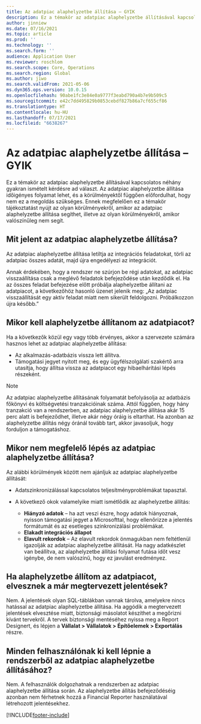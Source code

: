 ```yaml
---
title: Az adatpiac alaphelyzetbe állítása – GYIK
description: Ez a témakör az adatpiac alaphelyzetbe állításával kapcsolatos néhány gyakran ismételt kérdésre ad választ.
author: jinniew
ms.date: 07/16/2021
ms.topic: article
ms.prod: ''
ms.technology: ''
ms.search.form: ''
audience: Application User
ms.reviewer: roschlom
ms.search.scope: Core, Operations
ms.search.region: Global
ms.author: jiwo
ms.search.validFrom: 2021-05-06
ms.dyn365.ops.version: 10.0.15
ms.openlocfilehash: 90abe1fc3e84e0a9777f3eabd790a4b7e9b509c5
ms.sourcegitcommit: e42c7dd495829b0853cebdf827b86a7cf655cf86
ms.translationtype: HT
ms.contentlocale: hu-HU
ms.lasthandoff: 07/17/2021
ms.locfileid: "6638267"
---
```

# <a name="data-mart-resets-faq"></a>Az adatpiac alaphelyzetbe állítása – GYIK

Ez a témakör az adatpiac alaphelyzetbe állításával kapcsolatos néhány gyakran ismételt kérdésre ad választ. Az adatpiac alaphelyzetbe állítása időigényes folyamat lehet, és a körülményektől függően előfordulhat, hogy nem ez a megoldás szükséges. Ennek megfelelően ez a témakör tájékoztatást nyújt az olyan körülményekről, amikor az adatpiac alaphelyzetbe állítása segíthet, illetve az olyan körülményekről, amikor valószínűleg nem segít.

## <a name="what-is-a-data-mart-reset"></a>Mit jelent az adatpiac alaphelyzetbe állítása?

Az adatpiac alaphelyzetbe állítása letiltja az integrációs feladatokat, törli az adatpiac összes adatát, majd újra engedélyezi az integrációt.

Annak érdekében, hogy a rendszer ne szúrjon be régi adatokat, az adatpiac visszaállítása csak a meglévő feladatok befejeződése után kezdődik el. Ha az összes feladat befejezése előtt próbálja alaphelyzetbe állítani az adatpiacot, a következőhöz hasonló üzenet jelenik meg: „Az adatpiac visszaállítását egy aktív feladat miatt nem sikerült feldolgozni. Próbálkozzon újra később.”

## <a name="when-do-i-have-to-do-a-data-mart-reset"></a>Mikor kell alaphelyzetbe állítanom az adatpiacot?

Ha a következők közül egy vagy több érvényes, akkor a szervezete számára hasznos lehet az adatpiac alaphelyzetbe állítása:

- Az alkalmazás-adatbázis vissza lett állítva.
- Támogatási jegyet nyitott meg, és egy ügyfélszolgálati szakértő arra utasítja, hogy állítsa vissza az adatpiacot egy hibaelhárítási lépés részeként.
 
> [!NOTE]
> Az adatpiac alaphelyzetbe állításának folyamatát befolyásolja az adatbázis főkönyvi és költségvetési tranzakcióinak száma. Attól függően, hogy hány tranzakció van a rendszerben, az adatpiac alaphelyzetbe állítása akár 15 perc alatt is befejeződhet, illetve akár négy óráig is eltarthat. Ha azonban az alaphelyzetbe állítás négy óránál tovább tart, akkor javasoljuk, hogy forduljon a támogatáshoz.
 
## <a name="when-is-a-data-mart-reset-inappropriate"></a>Mikor nem megfelelő lépés az adatpiac alaphelyzetbe állítása?

Az alábbi körülmények között nem ajánljuk az adatpiac alaphelyzetbe állítását:

- Adatszinkronizálással kapcsolatos teljesítményproblémákat tapasztal.
- A következő okok valamelyike miatt ismétlődik az alaphelyzetbe állítás:

    - **Hiányzó adatok** – ha azt veszi észre, hogy adatok hiányoznak, nyisson támogatási jegyet a Microsofttal, hogy ellenőrizze a jelentés formátumát és az esetleges szinkronizálási problémákat.
    - **Elakadt integrációs állapot**
    - **Elavult rekordok** – Az elavult rekordok önmagukban nem feltétlenül igazolják az adatpiac alaphelyzetbe állítását. Ha nagy adatkészlet van beállítva, az alaphelyzetbe állítási folyamat futása időt vesz igénybe, de nem valószínű, hogy ez javulást eredményez.

## <a name="if-i-reset-the-data-mart-will-i-lose-reports-that-ive-already-designed"></a>Ha alaphelyzetbe állítom az adatpiacot, elvesznek a már megtervezett jelentések?

Nem. A jelentések olyan SQL-táblákban vannak tárolva, amelyekre nincs hatással az adatpiac alaphelyzetbe állítása. Ha aggódik a megtervezett jelentések elvesztése miatt, biztonsági másolatot készíthet a megőrizni kívánt tervekről. A tervek biztonsági mentéséhez nyissa meg a Report Designert, és lépjen a **Vállalat \> Vállalatok \> Építőelemek \> Exportálás** részre.
 
## <a name="do-all-users-have-to-exit-the-system-before-i-can-reset-the-data-mart"></a>Minden felhasználónak ki kell lépnie a rendszerből az adatpiac alaphelyzetbe állításához?

Nem. A felhasználók dolgozhatnak a rendszerben az adatpiac alaphelyzetbe állítása során. Az alaphelyzetbe állítás befejeződéséig azonban nem férhetnek hozzá a Financial Reporter használatával létrehozott jelentésekhez.

[!INCLUDE[footer-include](../../../includes/footer-banner.md)]
